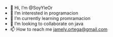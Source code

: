- 👋 Hi, I’m @SoyYleOr
- 👀 I’m interested in programacion
- 🌱 I’m currently learning promramacion 
- 💞️ I’m looking to collaborate on java 
- 📫 How to reach me jamely.ortega@gmail.com

<!---
SoyYleOr/SoyYleOr is a ✨ special ✨ repository because its `README.md` (this file) appears on your GitHub profile.
You can click the Preview link to take a look at your changes.
--->
